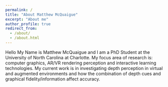 ```yaml
---
permalink: /
title: "About Matthew McQuaigue"
excerpt: "About me"
author_profile: true
redirect_from: 
  - /about/
  - /about.html
---
```


Hello My Name is Matthew McQuaigue and I am a PhD Student at the University of North Carolina at Charlotte. My focus area of research is: computer graphics, AR/VR rendering perception and interactive learning technologies. My current work is in investigating depth perception in virtual and augmented environments and how the combination of depth cues and graphical fidelity/information affect accuracy.


